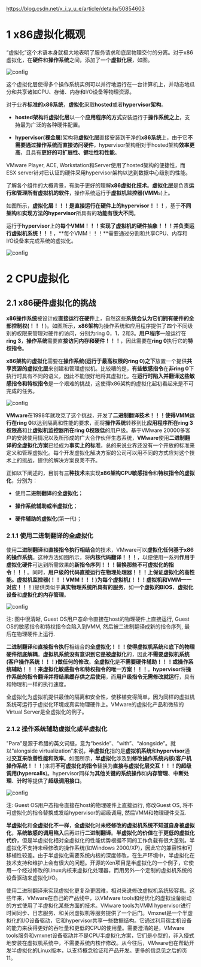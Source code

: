 https://blog.csdn.net/x_i_y_u_e/article/details/50854603

# 1 x86虚拟化概观

“虚拟化”这个术语本身就极大地表明了服务请求和底层物理交付的分离。对于x86虚拟化，在**硬件**和**操作系统**之间，添加了一个**虚拟化层**，如图。

![config](./images/1.png)

这个虚拟化层使得多个操作系统实例可以并行地运行在一台计算机上，并动态地瓜分和共享诸如CPU、存储、内存和I/O设备等物理资源。

对于业界**标准的x86系统**，**虚拟化**采取**hosted**或者**hypervisor架构**。

- **hosted架构**将**虚拟化层**以一个**应用程序的方式**安装运行于**操作系统之上**，支持最为广泛的各种硬件配置。

- **hypervisor(裸金属**)架构将**虚拟化层**直接安装到干净的**x86系统**上，由于它**不需要通过操作系统而直接访问硬件**，hypervisor架构相对于hosted架构**效率更高**，且具有**更好的可扩展性、健壮性和性能**。

VMware Player, ACE, Workstation和Server使用了hosted架构的便捷性，而ESX server针对已认证的硬件采用hypervisor架构以达到数据中心级别的性能。

了解各个组件的大概背景，有助于更好的理解**x86虚拟化技术**。**虚拟化层**是负责**运行和管理所有虚拟机的软件**，操作系统运行于**虚拟机监控器(VMM**s)上。

如图所示，**虚拟化层！！！**是**直接运行在硬件上的hypervisor！！！**，基于**不同架构**和**实现方法的hypervisor**所具有的**功能有很大不同**。

运行于**hypervisor**上的**每个VMM！！！**实现了**虚拟机的硬件抽象！！！**并负责**运行虚拟机系统！！！**，**每个VMM！！！**需要通过分割和共享CPU、内存和I/O设备来完成系统的虚拟化。

![config](./images/2.png)

# 2 CPU虚拟化

## 2.1 x86硬件虚拟化的挑战

**x86操作系统**被设计成**直接运行在硬件**上，自然这些**系统会认为它们拥有硬件的全部控制权(！！！**)。如图所示，**x86架构**为操作系统和应用程序提供了四个不同级别的权限来管理对硬件的访问，分别为ring 0，1，2和3。**用户程序**一般运行在**ring 3**，**操作系统**需要直**接访问内存和硬件！！！**，因此需要在**ring 0**执行它的**特权指令**。

**x86架构**的**虚拟化**需要在**操作系统(运行于最高权限的ring 0)之下**放置一个提供**共享资源的虚拟化层**来创建和管理虚拟机。比较糟的是，**有些敏感指令**在**非ring 0**下执行时具有不同的语义，因此不能很好地将其虚拟化。在**运行时陷入并翻译这些敏感指令和特权指令**是一个艰难的挑战，这使得x86架构的虚拟化起初看起来是不可完成的任务。

![config](./images/3.png)

**VMware**在1998年就攻克了这个挑战，开发了**二进制翻译技术！！！**使得**VMM运行在ring 0**以达到隔离和性能的要求，而将**操作系统**转移到比**应用程序所在ring 3权限高**和比**虚拟机监控器所在ring 0权限低**的用户级。基于VMware 20000多客户的安装使用情况以及所形成的广大合作伙伴生态系统，**VMware**使用**二进制翻译的全虚拟化方案**已经成为**事实上的标准**，总的来说业界还没有一个开放的标准来定义和管理虚拟化。每个开发虚拟化解决方案的公司可以用不同的方式应对这个技术上的挑战，提供的解决方案良莠不齐。

正如以下阐述的，目前有**三种技术**来实现**x86架构CPU敏感指令**和**特权指令的虚拟化**，分别为：

- 使用**二进制翻译**的**全虚拟化**；

- **操作系统辅助或半虚拟化**；

- **硬件辅助的虚拟化**(第一代)；

### 2.1.1 使用二进制翻译的全虚拟化

使用**二进制翻译**和**直接指令执行相结合**的技术，VMware可以**虚拟化任何基于x86的操作系统**。这种方法如图所示，将**内核代码翻译！！！**，以便使用一系列**作用于虚拟化硬件**可达到所需效果的**新指令序列！！！**替换那些**不可虚拟化的指令！！！**。同时，**用户级的代码直接运行在物理处理器！！！**上保证虚拟化的高性能。**虚拟机监控器(！！！VMM！！！**)为**每个虚拟机(！！！虚拟机和VMM一一对应！！！**)提供类似于**真实物理系统所具有的服务**，如**一个虚拟的BIOS**，**虚拟化设备**和**虚拟化的内存管理**。

![config](./images/4.png)

注: 图中很清晰, Guest OS用户态命令直接在host的物理硬件上直接运行, Guest OS的敏感指令和特权指令会陷入到VMM, 然后被二进制翻译成新的指令序列, 最后在物理硬件上运行.

**二进制翻译**和**直接指令执行**相结合的**全虚拟化！！！**使得**虚拟机系统**和**底下的物理硬件彻底解耦**。**虚拟机系统没有意识到它是被虚拟化**的，因此**不需要虚拟机系统(客户操作系统！！！)做任何的修改**。**全虚拟化**是**不需要硬件辅助！！！**或**操作系统辅助！！！**来**虚拟化敏感指令和特权指令的唯一方案！！！**。**hypervisor**将**操作系统的指令翻译并将结果缓存供之后使用**，而**用户级指令无需修改就运行**，具有和物理机一样的执行速度。

全虚拟化为虚拟机提供最佳的隔离和安全性，使移植变得简单，因为同样的虚拟机系统可运行于虚拟化环境或真实物理硬件上。VMware的虚拟化产品和微软的Virtual Server是全虚拟化的例子。

### 2.1.2 操作系统辅助虚拟化或半虚拟化

"Para"是源于希腊的英文词缀，意为“beside”、“with”、“alongside”。就以“alongside virtualization”来说，**半虚拟化**指的是**虚拟机系统**和**hypervisor**通过**交互来改善性能和效率**。如图所示，**半虚拟化**涉及到**修改操作系统内核(客户机操作系统！！！**)来将**不可虚拟化的指令**替换为**直接与虚拟化层交互！！！的超级调用(hypercalls**)。hypervisor同样为**其他关键的系统操作**如**内存管理**、**中断处理**、**计时**等提供了**超级调用接口**。

![config](./images/5.png)

注: Guest OS用户态指令直接在host的物理硬件上直接运行, 修改Guest OS, 将不可虚拟化的指令替换成发给hypervisor的超级调用, 然后VMM和物理硬件交互.

**半虚拟化**和**全虚拟化不一样**，**全虚拟化**时**未经修改的虚拟机系统不知道自身被虚拟化**，**系统敏感的调用陷入**后再进行**二进制翻译**。**半虚拟化的价值**在于**更低的虚拟化代价**，但是半虚拟化相对全虚拟化的性能优势根据不同的工作负载有很大差别。半虚拟化不支持未经修改的操作系统(如Windows 2000/XP)，因此它的兼容性和可移植性较差。由于半虚拟化需要系统内核的深度修改，在生产环境中，半虚拟化在技术支持和维护上会有很大的问题。开源的Xen项目是半虚拟化的一个例子，它使用一个经过修改的Linux内核来虚拟化处理器，而用另外一个定制的虚拟机系统的设备驱动来虚拟化I/O。

使用二进制翻译来实现虚拟化更复杂更困难，相对来说修改虚拟机系统较容易。这些年来，VMware在自己的产品线中，以VMware tools和经优化的虚拟设备驱动的方式使用了半虚拟化某些方面的技术。VMware tools为VMM hypervisor进行时间同步、日志服务、和关闭虚拟机等服务提供了一个后门。Vmxnet是一个半虚拟化的I/O设备驱动，它和hypervisor共享一些数据结构。它通过利用宿主机设备的能力来获得更好的吞吐量和更低的CPU的使用量。需要澄清的是，VMware tools服务和vmxnet设备驱动并不是CPU半虚拟化方案，它们是小型的，非入侵式地安装在虚拟机系统中，不需要系统内核作修改。从今往后，VMware也在帮助开发半虚拟化的Linux版本，以支持概念验证和产品开发。更多的信息见之后的页11。





